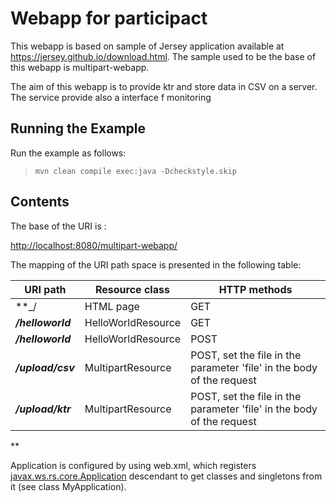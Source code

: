 Webapp for participact 
=========================

This webapp is based on sample of Jersey application available at https://jersey.github.io/download.html. The sample used to be the base of this webapp is multipart-webapp.

The aim of this webapp is to provide ktr and store data in CSV on a server. The service provide also a interface f monitoring 


Running the Example
-------------------

Run the example as follows:

>     mvn clean compile exec:java -Dcheckstyle.skip


Contents
--------

The base of the URI is :

[http://localhost:8080/multipart-webapp/](http://localhost:8080/multipart-webapp/)

The mapping of the URI path space is presented in the following table:

URI path                     | Resource class                                 | HTTP methods
---------------------------- | ---------------------------------------------- | --------------
**_/                         | HTML page                                      | GET
**_/helloworld_**            | HelloWorldResource                             | GET
**_/helloworld_**   	       | HelloWorldResource                             | POST
**_/upload/csv_**            | MultipartResource                              | POST, set the file in the parameter 'file' in the body of the request                                 
**_/upload/ktr_**            | MultipartResource                              |POST, set the file in the parameter 'file' in the body of the request 
**

Application is configured by using web.xml, which registers
[javax.ws.rs.core.Application](https://jax-rs-spec.java.net/nonav/2.0/apidocs/javax/ws/rs/core/Application.html)
descendant to get classes and singletons from it (see class MyApplication).




